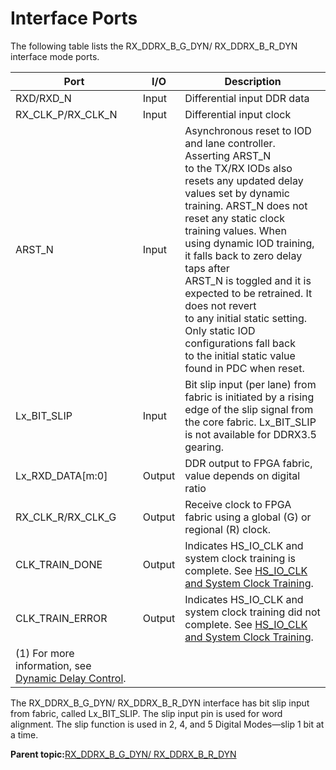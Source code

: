 # Interface Ports

The following table lists the RX\_DDRX\_B\_G\_DYN/ RX\_DDRX\_B\_R\_DYN interface mode ports.

|Port|I/O|Description|
|----|---|-----------|
|RXD/RXD\_N|Input|Differential input DDR data|
|RX\_CLK\_P/RX\_CLK\_N|Input|Differential input clock|
|ARST\_N|Input|Asynchronous reset to IOD and lane controller. Asserting ARST\_N<br /> to the TX/RX IODs also resets any updated delay values set by dynamic<br /> training. ARST\_N does not reset any static clock training values. When<br /> using dynamic IOD training, it falls back to zero delay taps after<br /> ARST\_N is toggled and it is expected to be retrained. It does not revert<br /> to any initial static setting. Only static IOD configurations fall back<br /> to the initial static value found in PDC when reset.|
|Lx\_BIT\_SLIP|Input|Bit slip input \(per lane\) from fabric is initiated by a rising edge of the slip signal from the core fabric. Lx\_BIT\_SLIP is not available for DDRX3.5 gearing.|
|Lx\_RXD\_DATA\[m:0\]|Output|DDR output to FPGA fabric, value depends on digital ratio|
|RX\_CLK\_R/RX\_CLK\_G|Output|Receive clock to FPGA fabric using a global \(G\) or regional \(R\) clock.|
|CLK\_TRAIN\_DONE|Output|Indicates HS\_IO\_CLK and system clock training is complete. See [HS\_IO\_CLK and System Clock Training](GUID-189BB03C-9B39-4920-A246-87AA79EAB04F.md).|
|CLK\_TRAIN\_ERROR|Output|Indicates HS\_IO\_CLK and system clock training did not complete. See [HS\_IO\_CLK and System Clock Training](GUID-189BB03C-9B39-4920-A246-87AA79EAB04F.md).|
|\(1\) For more information, see [Dynamic Delay Control](GUID-57F1B703-45B4-4461-92AB-0152A550919C.md).| |

The RX\_DDRX\_B\_G\_DYN/ RX\_DDRX\_B\_R\_DYN interface has bit slip input from fabric, called Lx\_BIT\_SLIP. The slip input pin is used for word alignment. The slip function is used in 2, 4, and 5 Digital Modes—slip 1 bit at a time.

**Parent topic:**[RX\_DDRX\_B\_G\_DYN/ RX\_DDRX\_B\_R\_DYN](GUID-B7481AE2-5F0A-42C1-83A7-AA2A939EF67B.md)

